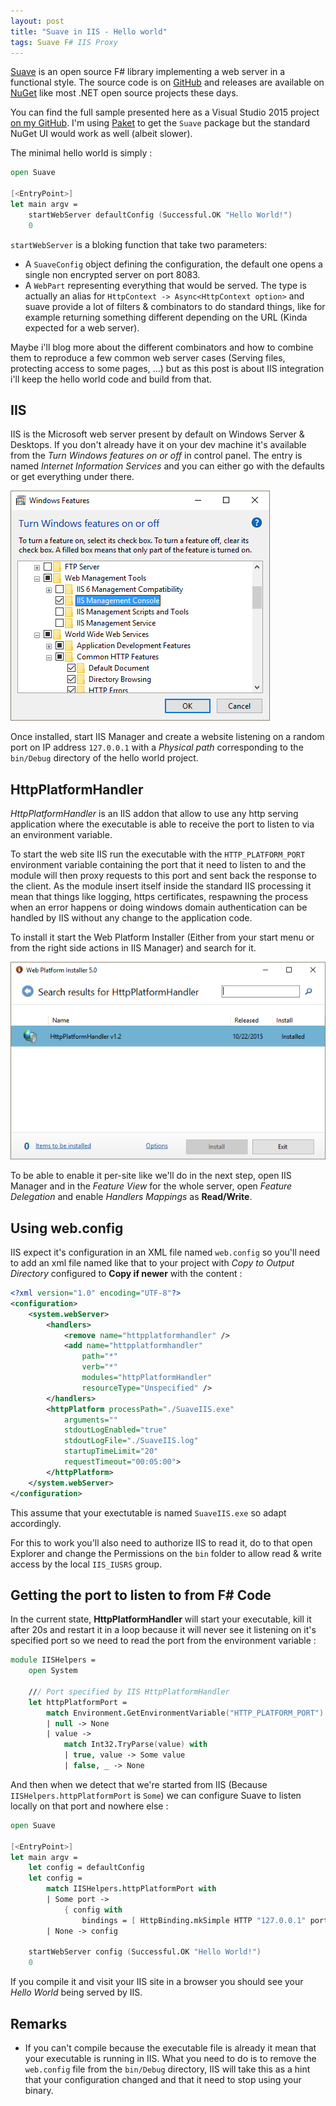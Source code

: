 ```yaml
---
layout: post
title: "Suave in IIS - Hello world"
tags: Suave F# IIS Proxy
---
```


[Suave](https://suave.io/) is an open source F# library implementing a web server in a
functional style.
The source code is on [GitHub](https://github.com/SuaveIO/suave) and releases are available
on [NuGet](http://www.nuget.org/packages/Suave) like most .NET open source projects these days.

You can find the full sample presented here as a Visual Studio 2015 project
[on my GitHub](https://github.com/vbfox/SuaveIIS). I'm using [Paket](https://fsprojects.github.io/Paket/)
to get the `Suave` package but the standard NuGet UI would work as well (albeit slower).

The minimal hello world is simply :

```fsharp
open Suave

[<EntryPoint>]
let main argv =
    startWebServer defaultConfig (Successful.OK "Hello World!")
    0
```

`startWebServer` is a bloking function that take two parameters:

* A `SuaveConfig` object defining the configuration, the default one opens a single non encrypted
  server on port 8083.
* A `WebPart` representing everything that would be served.
  The type is actually an alias for `HttpContext -> Async<HttpContext option>` and suave provide
  a lot of filters & combinators to do standard things, like for example returning something
  different depending on the URL (Kinda expected for a web server).

Maybe i'll blog more about the different combinators and how to combine them to reproduce a few
common web server cases (Serving files, protecting access to some pages, ...) but as this post is
about IIS integration i'll keep the hello world code and build from that.

IIS
---

IIS is the Microsoft web server present by default on Windows Server & Desktops.
If you don't already have it on your dev machine it's available from the
*Turn Windows features on or off* in control panel. The entry is named
*Internet Information Services* and you can either go with the defaults or get
everything under there.

![Windows features](/assets/iis-windows-features.png)

Once installed, start IIS Manager and create a website listening on a random port on IP address
`127.0.0.1` with a *Physical path* corresponding to the `bin/Debug` directory of the hello world
project.

HttpPlatformHandler
-------------------

*HttpPlatformHandler* is an IIS addon that allow to use any http serving application where the
executable is able to receive the port to listen to via an environment variable.

To start the web site IIS run the executable with the `HTTP_PLATFORM_PORT` environment variable
containing the port that it need to listen to and the module will then proxy requests to this port
and sent back the response to the client. As the module insert itself inside the standard IIS
processing it mean that things like logging, https certificates, respawning the process when an
error happens or doing windows domain authentication can be handled by IIS without any change to
the application code.

To install it start the Web Platform Installer (Either from your start menu or from the right
side actions in IIS Manager) and search for it.

![Web Platform Installer](/assets/iis-httpplatformhandler.png)

To be able to enable it per-site like we'll do in the next step, open IIS Manager and in the
*Feature View* for the whole server, open *Feature Delegation* and enable *Handlers Mappings* as
**Read/Write**.

Using web.config
----------------

IIS expect it's configuration in an XML file named `web.config` so you'll need to add an xml file
named like that to your project with *Copy to Output Directory* configured to **Copy if newer**
with the content :

```xml
<?xml version="1.0" encoding="UTF-8"?>
<configuration>
    <system.webServer>
        <handlers>
            <remove name="httpplatformhandler" />
            <add name="httpplatformhandler"
                path="*"
                verb="*"
                modules="httpPlatformHandler"
                resourceType="Unspecified" />
        </handlers>
        <httpPlatform processPath="./SuaveIIS.exe"
            arguments=""
            stdoutLogEnabled="true"
            stdoutLogFile="./SuaveIIS.log"
            startupTimeLimit="20"
            requestTimeout="00:05:00">
        </httpPlatform>
    </system.webServer>
</configuration>
```

This assume that your exectutable is named `SuaveIIS.exe` so adapt accordingly.

For this to work you'll also need to authorize IIS to read it, do to that open Explorer and
change the Permissions on the `bin` folder to allow read & write access by the local
`IIS_IUSRS` group.

Getting the port to listen to from F# Code
-------------------------------------------

In the current state, **HttpPlatformHandler** will start your executable, kill it after 20s
and restart it in a loop because it will never see it listening on it's specified port
so we need to read the port from the environment variable :

```fsharp
module IISHelpers =
    open System

    /// Port specified by IIS HttpPlatformHandler
    let httpPlatformPort =
        match Environment.GetEnvironmentVariable("HTTP_PLATFORM_PORT") with
        | null -> None
        | value ->
            match Int32.TryParse(value) with
            | true, value -> Some value
            | false, _ -> None
```

And then when we detect that we're started from IIS (Because `IISHelpers.httpPlatformPort`
is `Some`) we can configure Suave to listen locally on that port and nowhere else :

```fsharp
open Suave

[<EntryPoint>]
let main argv =
    let config = defaultConfig
    let config =
        match IISHelpers.httpPlatformPort with
        | Some port ->
            { config with
                bindings = [ HttpBinding.mkSimple HTTP "127.0.0.1" port ] }
        | None -> config

    startWebServer config (Successful.OK "Hello World!")
    0
```

If you compile it and visit your IIS site in a browser you should see your *Hello World*
being served by IIS.

Remarks
-------
* If you can't compile because the executable file is already it mean that your executable
is running in IIS. What you need to do is to remove the `web.config` file from the
`bin/Debug` directory, IIS will take this as a hint that your configuration changed and
that it need to stop using your binary.